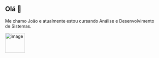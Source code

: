 ## Olá 👋

Me chamo João e atualmente estou cursando Análise e Desenvolvimento de Sistemas.

<a href="https://getbootstrap.com/" target="_blank">
<img width="64" height="64" alt="image" src="https://github.com/user-attachments/assets/6fec6b7e-9ae3-4a89-8013-23b9aee886ae">
</a>
